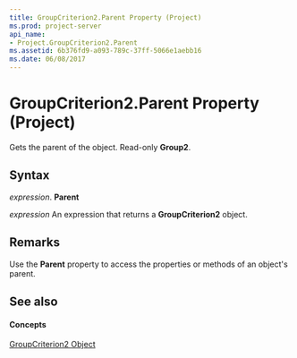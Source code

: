 ```yaml
---
title: GroupCriterion2.Parent Property (Project)
ms.prod: project-server
api_name:
- Project.GroupCriterion2.Parent
ms.assetid: 6b376fd9-a093-789c-37ff-5066e1aebb16
ms.date: 06/08/2017
---
```



# GroupCriterion2.Parent Property (Project)

Gets the parent of the object. Read-only **Group2**.


## Syntax

 _expression_. **Parent**

 _expression_ An expression that returns a **GroupCriterion2** object.


## Remarks

Use the **Parent** property to access the properties or methods of an object's parent.


## See also


#### Concepts


[GroupCriterion2 Object](groupcriterion2-object-project.md)


